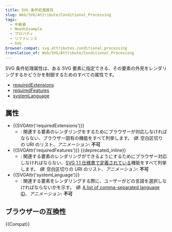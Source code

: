 ```yaml
---
title: SVG 条件処理属性
slug: Web/SVG/Attribute/Conditional_Processing
tags:
  - 中級者
  - NeedsExample
  - プロパティ
  - リファレンス
  - SVG
browser-compat: svg.attributes.conditional_processing
translation_of: Web/SVG/Attribute/Conditional_Processing
---
```

SVG 条件処理属性は、ある SVG 要素に指定できる、その要素の外見をレンダリングするかどうかを制御するためのすべての属性です。

- [requiredExtensions](#attr-requiredextensions)
- [requiredFeatures](#attr-requiredfeatures)
- [systemLanguage](#attr-systemlanguage)

## 属性

- {{SVGAttr('requiredExtensions')}}
  - : 関連する要素のレンダリングをするためにブラウザーが対応しなければならない、ブラウザー固有の機能をすべて列挙します。
    *値*: 空白区切りの URI のリスト、*アニメーション*: **不可**
- {{SVGAttr('requiredFeatures')}} {{deprecated_inline}}
  - : 関連する要素のレンダリングができるようにするためにブラウザー対応しなければならない、[SVG 1.1 仕様書で定義されている](https://www.w3.org/TR/SVG11/feature.html)機能をすべて列挙します。
    *値*: 空白区切りの URI のリスト、*アニメーション*: **不可**
- {{SVGAttr('systemLanguage')}}
  - : 関連する要素をレンダリングする際に、ユーザーがどの言語を選択しなければならないかを示す。
    *値*: [A list of comma-separated language ID](https://www.ietf.org/rfc/bcp/bcp47.txt)、*アニメーション*: **不可**

## ブラウザーの互換性

{{Compat}}
